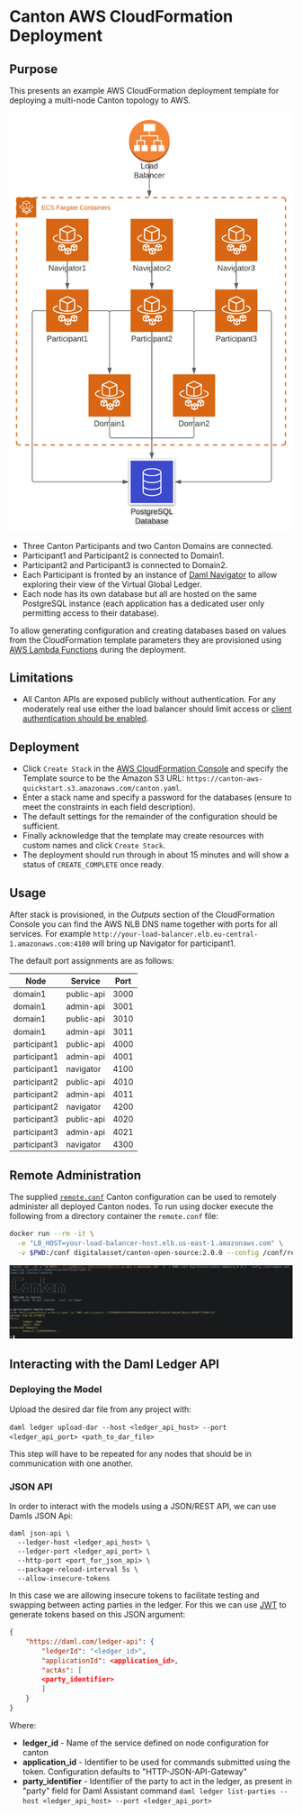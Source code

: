 # Canton AWS CloudFormation Deployment

## Purpose

This presents an example AWS CloudFormation deployment template for deploying a multi-node Canton topology to AWS.

[![Canton Deployment on AWS](images/canton-deployment-on-aws.svg)](https://lucid.app/lucidchart/6a3c1fb2-f58c-4d5d-bd0f-1b9153b60dd7/edit?beaconFlowId=4585C3F48181BDE0&page=0_0#)

 * Three Canton Participants and two Canton Domains are connected.
 * Participant1 and Participant2 is connected to Domain1.
 * Participant2 and Participant3 is connected to Domain2.
 * Each Participant is fronted by an instance of [Daml Navigator](https://docs.daml.com/tools/navigator/index.html) to allow exploring their view of the Virtual Global Ledger.
 * Each node has its own database but all are hosted on the same PostgreSQL instance (each application has a dedicated user only permitting access to their database).

To allow generating configuration and creating databases based on values from the CloudFormation template parameters they are provisioned using [AWS Lambda Functions](https://aws.amazon.com/lambda/) during the deployment.

## Limitations

 * All Canton APIs are exposed publicly without authentication.
   For any moderately real use either the load balancer should limit access or [client authentication should be enabled](https://docs.daml.com/canton/usermanual/apis.html).


## Deployment

 * Click `Create Stack` in the [AWS CloudFormation Console](https://console.aws.amazon.com/cloudformation/home) and specify the Template source to be the Amazon S3 URL: `https://canton-aws-quickstart.s3.amazonaws.com/canton.yaml`.
 * Enter a stack name and specify a password for the databases (ensure to meet the constraints in each field description).
 * The default settings for the remainder of the configuration should be sufficient.
 * Finally acknowledge that the template may create resources with custom names and click `Create Stack`.
 * The deployment should run through in about 15 minutes and will show a status of `CREATE_COMPLETE` once ready.

## Usage

After stack is provisioned, in the _Outputs_ section of the CloudFormation Console you can find the AWS NLB DNS name together with ports for all services. 
For example `http://your-load-balancer.elb.eu-central-1.amazonaws.com:4100` will bring up Navigator for participant1.

The default port assignments are as follows:

| Node | Service | Port |
|------|---------|------|
|domain1|public-api|3000|
|domain1|admin-api|3001|
|domain1|public-api|3010|
|domain1|admin-api|3011|
|participant1|public-api|4000|
|participant1|admin-api|4001|
|participant1|navigator|4100|
|participant2|public-api|4010|
|participant2|admin-api|4011|
|participant2|navigator|4200|
|participant3|public-api|4020|
|participant3|admin-api|4021|
|participant3|navigator|4300|


## Remote Administration

The supplied [`remote.conf`](./remote.conf) Canton configuration can be used to remotely administer all deployed Canton nodes.
To run using docker execute the following from a directory container the `remote.conf` file:

```sh
docker run --rm -it \
  -e "LB_HOST=your-load-balancer-host.elb.us-east-1.amazonaws.com" \
  -v $PWD:/conf digitalasset/canton-open-source:2.0.0 --config /conf/remote.conf
```

![Canton Remote Adminstration](images/canton-remote-administration.png)

## Interacting with the Daml Ledger API

### Deploying the Model

Upload the desired dar file from any project with:

`daml ledger upload-dar --host <ledger_api_host> --port <ledger_api_port> <path_to_dar_file>`

This step will have to be repeated for any nodes that should be in communication with one another.

### JSON API

In order to interact with the models using a JSON/REST API, we can use Damls JSON Api:

```
daml json-api \
  --ledger-host <ledger_api_host> \
  --ledger-port <ledger_api_port> \  
  --http-port <port_for_json_api> \   
  --package-reload-interval 5s \
  --allow-insecure-tokens
```

In this case we are allowing insecure tokens to facilitate testing and swapping between acting parties in the ledger. For this we can use [JWT](https://jwt.io/) to generate tokens based on this JSON argument:

```json
{
    "https://daml.com/ledger-api": {   
        "ledgerId": "<ledger_id>",
        "applicationId": <application_id>,
        "actAs": [
        <party_identifier>
        ]
    }
}
```

Where:
-  __ledger_id__ - Name of the service defined on node configuration for canton
-  __application_id__ - Identifier to be used for commands submitted using the token. Configuration defaults to "HTTP-JSON-API-Gateway"
-  __party_identifier__ - Identifier of the party to act in the ledger, as present in "party" field for Daml Assistant command `daml ledger list-parties --host <ledger_api_host> --port <ledger_api_port>`